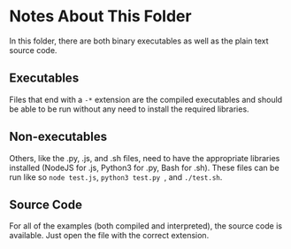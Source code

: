 # Notes About This Folder
In this folder, there are both binary executables as well as the plain text source code.
## Executables
Files that end with a `-*` extension are the compiled executables
and should be able to be run without any need to install the required libraries.
## Non-executables
Others, like the .py, .js, and .sh files, need to have the appropriate libraries installed
(NodeJS for .js, Python3 for .py, Bash for .sh).
These files can be run like so `node test.js`, `python3 test.py `, and `./test.sh`.
## Source Code
For all of the examples (both compiled and interpreted), the source code is available. Just open the file with the correct extension.
